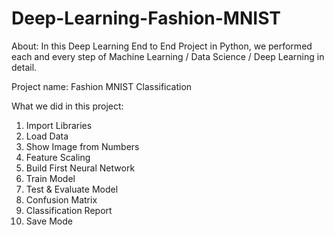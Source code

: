 # Deep-Learning-Fashion-MNIST
About: In this Deep Learning End to End Project in Python, we performed each and every step of Machine Learning / Data Science  / Deep Learning in detail.

Project name: Fashion MNIST Classification

What we did in this project:
1. Import Libraries
2. Load Data
3. Show Image from Numbers
4. Feature Scaling
5. Build First Neural Network
6. Train Model
7. Test & Evaluate Model
8. Confusion Matrix
9. Classification Report
10. Save Mode
